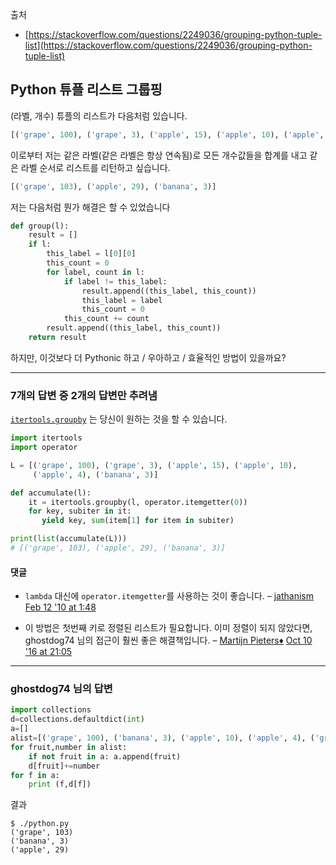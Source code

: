 출처  
* [https://stackoverflow.com/questions/2249036/grouping-python-tuple-list](https://stackoverflow.com/questions/2249036/grouping-python-tuple-list)

## Python 튜플 리스트 그룹핑

(라벨, 개수) 튜플의 리스트가 다음처럼 있습니다.

```python
[('grape', 100), ('grape', 3), ('apple', 15), ('apple', 10), ('apple', 4), ('banana', 3)]
```

이로부터 저는 같은 라벨(같은 라벨은 항상 연속됨)로 모든 개수값들을 합계를 내고 같은 라벨 순서로 리스트를 리턴하고 싶습니다.

```python
[('grape', 103), ('apple', 29), ('banana', 3)]
```

저는 다음처럼 뭔가 해결은 할 수 있었습니다

```python
def group(l):
    result = []
    if l:
        this_label = l[0][0]
        this_count = 0
        for label, count in l:
            if label != this_label:
                result.append((this_label, this_count))
                this_label = label
                this_count = 0
            this_count += count
        result.append((this_label, this_count))
    return result
```

하지만, 이것보다 더 Pythonic 하고 / 우아하고 / 효율적인 방법이 있을까요?

---

### 7개의 답변 중 2개의 답변만 추려냄

[`itertools.groupby`](https://docs.python.org/3.7/library/itertools.html#itertools.groupby) 는 당신이 원하는 것을 할 수 있습니다.

```python
import itertools
import operator

L = [('grape', 100), ('grape', 3), ('apple', 15), ('apple', 10),
     ('apple', 4), ('banana', 3)]

def accumulate(l):
    it = itertools.groupby(l, operator.itemgetter(0))
    for key, subiter in it:
       yield key, sum(item[1] for item in subiter) 

print(list(accumulate(L)))
# [('grape', 103), ('apple', 29), ('banana', 3)]
```

#### 댓글

-   `lambda` 대신에 `operator.itemgetter`를 사용하는 것이 좋습니다. – [jathanism](https://stackoverflow.com/users/194311/jathanism) [Feb 12 '10 at 1:48](https://stackoverflow.com/questions/2249036/grouping-python-tuple-list#comment2207439_2249060)
    
-   이 방법은 첫번째 키로 정렬된 리스트가 필요합니다. 이미 정렬이 되지 않았다면, ghostdog74 님의 접근이 훨씬 좋은 해결책입니다. – [Martijn Pieters♦](https://stackoverflow.com/users/100297/martijn-pieters) [Oct 10 '16 at 21:05](https://stackoverflow.com/questions/2249036/grouping-python-tuple-list#comment67213367_2249060)
    

---

### ghostdog74 님의 답변

```python
import collections
d=collections.defaultdict(int)
a=[]
alist=[('grape', 100), ('banana', 3), ('apple', 10), ('apple', 4), ('grape', 3), ('apple', 15)]
for fruit,number in alist:
    if not fruit in a: a.append(fruit)
    d[fruit]+=number
for f in a:
    print (f,d[f])
```

결과

```
$ ./python.py
('grape', 103)
('banana', 3)
('apple', 29)
```
